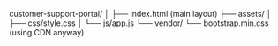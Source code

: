 customer-support-portal/
│
├── index.html       (main layout)
├── assets/
│   ├── css/style.css
│   └── js/app.js
└── vendor/
    └── bootstrap.min.css (using CDN anyway)
